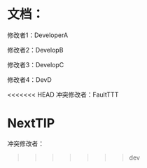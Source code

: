 # 文档：



修改者1：DeveloperA

修改者2：DevelopB

修改者3：DevelopC

修改者4：DevD

<<<<<<< HEAD
冲突修改者：FaultTTT



NextTIP
=======
冲突修改者：
>>>>>>> dev

